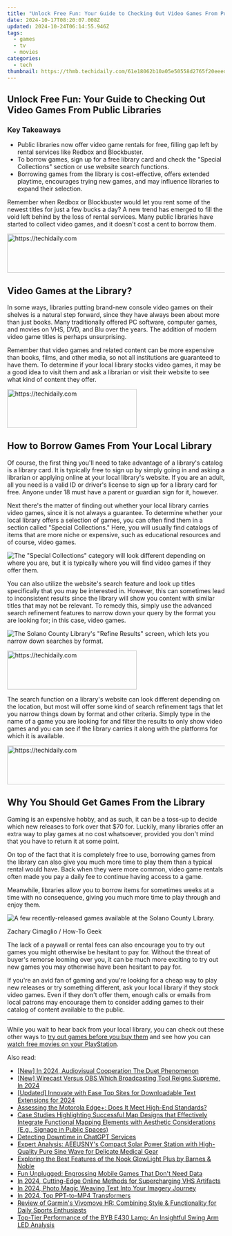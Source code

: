 ```yaml
---
title: "Unlock Free Fun: Your Guide to Checking Out Video Games From Public Libraries"
date: 2024-10-17T08:20:07.008Z
updated: 2024-10-24T06:14:55.946Z
tags:
  - games
  - tv
  - movies
categories:
  - tech
thumbnail: https://thmb.techidaily.com/61e18062b10a05e50558d2765f20eeedf900f4f1438428a2471f9b4a0fdcaefb.jpg
---
```


## Unlock Free Fun: Your Guide to Checking Out Video Games From Public Libraries

### Key Takeaways

* Public libraries now offer video game rentals for free, filling gap left by rental services like Redbox and Blockbuster.
* To borrow games, sign up for a free library card and check the "Special Collections" section or use website search functions.
* Borrowing games from the library is cost-effective, offers extended playtime, encourages trying new games, and may influence libraries to expand their selection.

 Remember when Redbox or Blockbuster would let you rent some of the newest titles for just a few bucks a day? A new trend has emerged to fill the void left behind by the loss of rental services. Many public libraries have started to collect video games, and it doesn't cost a cent to borrow them.

<!-- affiliate ads begin -->
<a href="https://aligracehair.sjv.io/c/5597632/2080347/19272" target="_top" id="2080347">
  <img src="//a.impactradius-go.com/display-ad/19272-2080347" border="0" alt="https://techidaily.com" width="728" height="90"/>
</a>
<img height="0" width="0" src="https://aligracehair.sjv.io/i/5597632/2080347/19272" style="position:absolute;visibility:hidden;" border="0" />
<!-- affiliate ads end -->

##  Video Games at the Library?

 In some ways, libraries putting brand-new console video games on their shelves is a natural step forward, since they have always been about more than just books. Many traditionally offered PC software, computer games, and movies on VHS, DVD, and Blu over the years. The addition of modern video game titles is perhaps unsurprising.

 Remember that video games and related content can be more expensive than books, films, and other media, so not all institutions are guaranteed to have them. To determine if your local library stocks video games, it may be a good idea to visit them and ask a librarian or visit their website to see what kind of content they offer.

<!-- affiliate ads begin -->
<a href="https://aligracehair.sjv.io/c/5597632/1880940/19272" target="_top" id="1880940">
  <img src="//a.impactradius-go.com/display-ad/19272-1880940" border="0" alt="https://techidaily.com" width="300" height="90"/>
</a>
<img height="0" width="0" src="https://aligracehair.sjv.io/i/5597632/1880940/19272" style="position:absolute;visibility:hidden;" border="0" />
<!-- affiliate ads end -->

##  How to Borrow Games From Your Local Library

 Of course, the first thing you'll need to take advantage of a library's catalog is a library card. It is typically free to sign up by simply going in and asking a librarian or applying online at your local library's website. If you are an adult, all you need is a valid ID or driver's license to sign up for a library card for free. Anyone under 18 must have a parent or guardian sign for it, however.

 Next there's the matter of finding out whether your local library carries video games, since it is not always a guarantee. To determine whether your local library offers a selection of games, you can often find them in a section called "Special Collections." Here, you will usually find catalogs of items that are more niche or expensive, such as educational resources and of course, video games.

![The "Special Collections" category will look different depending on where you are, but it is typically where you will find video games if they offer them.](https://static1.howtogeekimages.com/wordpress/wp-content/uploads/2024/03/screenshot-2024-03-18-142017-1.png) 

 You can also utilize the website's search feature and look up titles specifically that you may be interested in. However, this can sometimes lead to inconsistent results since the library will show you content with similar titles that may not be relevant. To remedy this, simply use the advanced search refinement features to narrow down your query by the format you are looking for; in this case, video games.

![The Solano County Library's "Refine Results" screen, which lets you narrow down searches by format.](https://static1.howtogeekimages.com/wordpress/wp-content/uploads/2024/03/screenshot-2024-03-18-142353.png) 

<!-- affiliate ads begin -->
<a href="https://aligracehair.sjv.io/c/5597632/1925484/19272" target="_top" id="1925484">
  <img src="//a.impactradius-go.com/display-ad/19272-1925484" border="0" alt="https://techidaily.com" width="300" height="90"/>
</a>
<img height="0" width="0" src="https://aligracehair.sjv.io/i/5597632/1925484/19272" style="position:absolute;visibility:hidden;" border="0" />
<!-- affiliate ads end -->

 The search function on a library's website can look different depending on the location, but most will offer some kind of search refinement tags that let you narrow things down by format and other criteria. Simply type in the name of a game you are looking for and filter the results to only show video games and you can see if the library carries it along with the platforms for which it is available.

<!-- affiliate ads begin -->
<a href="https://ursime.pxf.io/c/5597632/2136536/16384" target="_top" id="2136536">
  <img src="//a.impactradius-go.com/display-ad/16384-2136536" border="0" alt="https://techidaily.com" width="728" height="90"/>
</a>
<img height="0" width="0" src="https://ursime.pxf.io/i/5597632/2136536/16384" style="position:absolute;visibility:hidden;" border="0" />
<!-- affiliate ads end -->

##  Why You Should Get Games From the Library

 Gaming is an expensive hobby, and as such, it can be a toss-up to decide which new releases to fork over that $70 for. Luckily, many libraries offer an extra way to play games at no cost whatsoever, provided you don't mind that you have to return it at some point.

 On top of the fact that it is completely free to use, borrowing games from the library can also give you much more time to play them than a typical rental would have. Back when they were more common, video game rentals often made you pay a daily fee to continue having access to a game.

 Meanwhile, libraries allow you to borrow items for sometimes weeks at a time with no consequence, giving you much more time to play through and enjoy them.

![A few recently-released games available at the Solano County Library.](https://static1.howtogeekimages.com/wordpress/wp-content/uploads/2024/03/screenshot-2024-03-18-150946.png) 

Zachary Cimaglio / How-To Geek

 The lack of a paywall or rental fees can also encourage you to try out games you might otherwise be hesitant to pay for. Without the threat of buyer's remorse looming over you, it can be much more exciting to try out new games you may otherwise have been hesitant to pay for.

 If you're an avid fan of gaming and you're looking for a cheap way to play new releases or try something different, ask your local library if they stock video games. Even if they don't offer them, enough calls or emails from local patrons may encourage them to consider adding games to their catalog of content available to the public.

---

 While you wait to hear back from your local library, you can check out these other ways to [try out games before you buy them](https://facebook-record-videos.techidaily.com/new-in-2024-critical-asmr-series-to-experience/) and see how you can [watch free movies on your PlayStation](https://change-location.techidaily.com/how-to-get-the-dragon-scale-and-evolution-enabled-pokemon-on-vivo-y100t-drfone-by-drfone-virtual-android/).

<ins class="adsbygoogle"
     style="display:block"
     data-ad-format="autorelaxed"
     data-ad-client="ca-pub-7571918770474297"
     data-ad-slot="1223367746"></ins>

<ins class="adsbygoogle"
     style="display:block"
     data-ad-client="ca-pub-7571918770474297"
     data-ad-slot="8358498916"
     data-ad-format="auto"
     data-full-width-responsive="true"></ins>

<span class="atpl-alsoreadstyle">Also read:</span>
<div><ul>
<li><a href="https://tiktok-clips.techidaily.com/new-in-2024-audiovisual-cooperation-the-duet-phenomenon/"><u>[New] In 2024, Audiovisual Cooperation The Duet Phenomenon</u></a></li>
<li><a href="https://fox-http.techidaily.com/new-wirecast-versus-obs-which-broadcasting-tool-reigns-supreme-in-2024/"><u>[New] Wirecast Versus OBS Which Broadcasting Tool Reigns Supreme, In 2024</u></a></li>
<li><a href="https://fox-friendly.techidaily.com/updated-innovate-with-ease-top-sites-for-downloadable-text-extensions-for-2024/"><u>[Updated] Innovate with Ease Top Sites for Downloadable Text Extensions for 2024</u></a></li>
<li><a href="https://buynow-help.techidaily.com/assessing-the-motorola-edgeplus-does-it-meet-high-end-standards/"><u>Assessing the Motorola Edge+: Does It Meet High-End Standards?</u></a></li>
<li><a href="https://games-able.techidaily.com/case-studies-highlighting-successful-map-designs-that-effectively-integrate-functional-mapping-elements-with-aesthetic-considerations-eg-signage-in-public-s4/"><u>Case Studies Highlighting Successful Map Designs that Effectively Integrate Functional Mapping Elements with Aesthetic Considerations (E.g., Signage in Public Spaces)</u></a></li>
<li><a href="https://tech-savvy.techidaily.com/detecting-downtime-in-chatgpt-services/"><u>Detecting Downtime in ChatGPT Services</u></a></li>
<li><a href="https://buynow-help.techidaily.com/expert-analysis-aeeusnys-compact-solar-power-station-with-high-quality-pure-sine-wave-for-delicate-medical-gear/"><u>Expert Analysis: AEEUSNY's Compact Solar Power Station with High-Quality Pure Sine Wave for Delicate Medical Gear</u></a></li>
<li><a href="https://buynow-help.techidaily.com/exploring-the-best-features-of-the-nook-glowlight-plus-by-barnes-and-noble/"><u>Exploring the Best Features of the Nook GlowLight Plus by Barnes & Noble</u></a></li>
<li><a href="https://games-able.techidaily.com/fun-unplugged-engrossing-mobile-games-that-dont-need-data/"><u>Fun Unplugged: Engrossing Mobile Games That Don't Need Data</u></a></li>
<li><a href="https://fox-info.techidaily.com/in-2024-cutting-edge-online-methods-for-supercharging-vhs-artifacts/"><u>In 2024, Cutting-Edge Online Methods for Supercharging VHS Artifacts</u></a></li>
<li><a href="https://some-guidance.techidaily.com/in-2024-photo-magic-weaving-text-into-your-imagery-journey/"><u>In 2024, Photo Magic Weaving Text Into Your Imagery Journey</u></a></li>
<li><a href="https://video-screen-grab.techidaily.com/in-2024-top-ppt-to-mp4-transformers/"><u>In 2024, Top PPT-to-MP4 Transformers</u></a></li>
<li><a href="https://buynow-help.techidaily.com/review-of-garmins-vivomove-hr-combining-style-and-functionality-for-daily-sports-enthusiasts/"><u>Review of Garmin's Vivomove HR: Combining Style & Functionality for Daily Sports Enthusiasts</u></a></li>
<li><a href="https://buynow-help.techidaily.com/top-tier-performance-of-the-byb-e430-lamp-an-insightful-swing-arm-led-analysis/"><u>Top-Tier Performance of the BYB E430 Lamp: An Insightful Swing Arm LED Analysis</u></a></li>
</ul></div>

